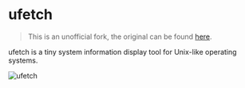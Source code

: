# ufetch

> This is an unofficial fork, the original can be found [here](https://gitlab.com/jschx/ufetch).

ufetch is a tiny system information display tool for Unix-like operating systems.

![ufetch](https://jschx.gitlab.io/images/ufetch.png)
